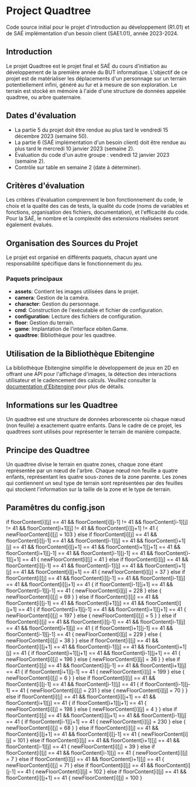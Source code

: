 # Project Quadtree

Code source initial pour le projet d'introduction au développement (R1.01) et de SAÉ implémentation d'un besoin client (SAE1.01), année 2023-2024.

## Introduction

Le projet Quadtree est le projet final et SAÉ du cours d'initiation au développement de la première année du BUT informatique. L'objectif de ce projet est de matérialiser les déplacements d'un personnage sur un terrain potentiellement infini, généré au fur et à mesure de son exploration. Le terrain est stocké en mémoire à l'aide d'une structure de données appelée quadtree, ou arbre quaternaire.

## Dates d'évaluation

- La partie 5 du projet doit être rendue au plus tard le vendredi 15 décembre 2023 (semaine 50).
- La partie 6 (SAÉ implémentation d'un besoin client) doit être rendue au plus tard le mercredi 10 janvier 2023 (semaine 2).
- Évaluation du code d'un autre groupe : vendredi 12 janvier 2023 (semaine 2).
- Contrôle sur table en semaine 2 (date à déterminer).

## Critères d'évaluation

Les critères d'évaluation comprennent le bon fonctionnement du code, le choix et la qualité des cas de tests, la qualité du code (noms de variables et fonctions, organisation des fichiers, documentation), et l'efficacité du code. Pour la SAÉ, le nombre et la complexité des extensions réalisées seront également évalués.

## Organisation des Sources du Projet

Le projet est organisé en différents paquets, chacun ayant une responsabilité spécifique dans le fonctionnement du jeu.

### Paquets principaux

- **assets**: Contient les images utilisées dans le projet.
- **camera**: Gestion de la caméra.
- **character**: Gestion du personnage.
- **cmd**: Construction de l'exécutable et fichier de configuration.
- **configuration**: Lecture des fichiers de configuration.
- **floor**: Gestion du terrain.
- **game**: Implantation de l'interface ebiten.Game.
- **quadtree**: Bibliothèque pour les quadtree.

## Utilisation de la Bibliothèque Ebitengine

La bibliothèque Ebitengine simplifie le développement de jeux en 2D en offrant une API pour l'affichage d'images, la détection des interactions utilisateur et le cadencement des calculs. Veuillez consulter la [documentation d'Ebitengine](https://pkg.go.dev/github.com/hajimehoshi/ebiten/v2) pour plus de détails.

## Informations sur les Quadtree

Un quadtree est une structure de données arborescente où chaque nœud (non feuille) a exactement quatre enfants. Dans le cadre de ce projet, les quadtrees sont utilisés pour représenter le terrain de manière compacte.

## Principe des Quadtree

Un quadtree divise le terrain en quatre zones, chaque zone étant représentée par un nœud de l'arbre. Chaque nœud non feuille a quatre enfants, représentant les quatre sous-zones de la zone parente. Les zones qui contiennent un seul type de terrain sont représentées par des feuilles qui stockent l'information sur la taille de la zone et le type de terrain.

## Paramêtres du config.json

if floorContent[i][j] == 41 && floorContent[i][j-1] != 41 && floorContent[i-1][j] != 41 && floorContent[i+1][j] != 41 && floorContent[i][j+1] != 41 {
						newFloorContent[i][j] = 103
					} else if floorContent[i][j] == 41 && floorContent[i][j-1] == 41 && floorContent[i-1][j] == 41 && floorContent[i+1][j] == 41 && floorContent[i][j+1] == 41 && floorContent[i+1][j+1] == 41 && floorContent[i+1][j-1] == 41 && floorContent[i-1][j-1] == 41 && floorContent[i-1][j+1] == 41 {
						newFloorContent[i][j] = 41
					} else if floorContent[i][j] == 41 && floorContent[i][j-1] == 41 && floorContent[i-1][j] == 41 && floorContent[i+1][j] == 41 && floorContent[i][j+1] == 41 {
						newFloorContent[i][j] = 37
					} else if floorContent[i][j] == 41 && floorContent[i][j-1] == 41 && floorContent[i-1][j] == 41 && floorContent[i][j+1] == 41 {
						if floorContent[i-1][j+1] == 41 && floorContent[i-1][j-1] == 41 {
							newFloorContent[i][j] = 228
						} else {
							newFloorContent[i][j] = 69
						}
					} else if floorContent[i][j] == 41 && floorContent[i][j-1] == 41 && floorContent[i+1][j] == 41 && floorContent[i][j+1] == 41 {
						if floorContent[i+1][j-1] == 41 && floorContent[i+1][j+1] == 41 {
							newFloorContent[i][j] = 197
						} else {
							newFloorContent[i][j] = 5
						}
					} else if floorContent[i][j] == 41 && floorContent[i][j-1] == 41 && floorContent[i-1][j] == 41 && floorContent[i+1][j] == 41 {
						if floorContent[i+1][j-1] == 41 && floorContent[i-1][j-1] == 41 {
							newFloorContent[i][j] = 229
						} else {
							newFloorContent[i][j] = 38
						}
					} else if floorContent[i][j] == 41 && floorContent[i][j+1] == 41 && floorContent[i-1][j] == 41 && floorContent[i+1][j] == 41 {
						if floorContent[i+1][j+1] == 41 && floorContent[i-1][j+1] == 41 {
							newFloorContent[i][j] = 196
						} else {
							newFloorContent[i][j] = 36
						}
					} else if floorContent[i][j] == 41 && floorContent[i][j-1] == 41 && floorContent[i+1][j] == 41 {
						if floorContent[i+1][j-1] == 41 {
							newFloorContent[i][j] = 199
						} else {
							newFloorContent[i][j] = 6
						}
					} else if floorContent[i][j] == 41 && floorContent[i][j-1] == 41 && floorContent[i-1][j] == 41 {
						if floorContent[i-1][j-1] == 41 {
							newFloorContent[i][j] = 231
						} else {
							newFloorContent[i][j] = 70
						}
					} else if floorContent[i][j] == 41 && floorContent[i][j+1] == 41 && floorContent[i+1][j] == 41 {
						if floorContent[i+1][j+1] == 41 {
							newFloorContent[i][j] = 198
						} else {
							newFloorContent[i][j] = 4
						}
					} else if floorContent[i][j] == 41 && floorContent[i][j+1] == 41 && floorContent[i-1][j] == 41 {
						if floorContent[i-1][j+1] == 41 {
							newFloorContent[i][j] = 230
						} else {
							newFloorContent[i][j] = 68
						}
					} else if floorContent[i][j] == 41 && floorContent[i][j+1] == 41 && floorContent[i][j-1] == 41 {
						newFloorContent[i][j] = 101
					} else if floorContent[i][j] == 41 && floorContent[i+1][j] == 41 && floorContent[i-1][j] == 41 {
						newFloorContent[i][j] = 39
					} else if floorContent[i][j] == 41 && floorContent[i-1][j] == 41 {
						newFloorContent[i][j] = 7
					} else if floorContent[i][j] == 41 && floorContent[i+1][j] == 41 {
						newFloorContent[i][j] = 71
					} else if floorContent[i][j] == 41 && floorContent[i][j-1] == 41 {
						newFloorContent[i][j] = 102
					} else if floorContent[i][j] == 41 && floorContent[i][j+1] == 41 {
						newFloorContent[i][j] = 100
					}